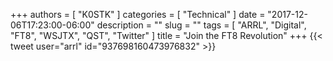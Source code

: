 +++
authors = [ "K0STK" ]
categories = [ "Technical" ]
date = "2017-12-06T17:23:00-06:00"
description = ""
slug = ""
tags = [ "ARRL", "Digital", "FT8", "WSJTX", "QST", "Twitter" ]
title = "Join the FT8 Revolution"
+++
{{< tweet user="arrl" id="937698160473976832" >}}
<!--more-->
